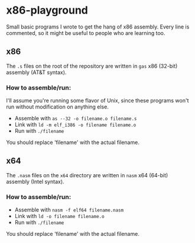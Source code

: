 # x86-playground

Small basic programs I wrote to get the hang of x86 assembly. Every line is commented, so it might be useful to people who are learning too.


## x86
The `.s` files on the root of the repository
are written in `gas` x86 (32-bit) assembly (AT&T syntax).

### How to assemble/run:
I'll assume you're running some flavor of Unix, since these programs won't run without modification on anything else.

* Assemble with `as --32 -o filename.o filename.s`
* Link with `ld -m elf_i386 -o filename filename.o`
* Run with `./filename`

You should replace 'filename' with the actual filename.

## x64
The `.nasm` files on the `x64` directory
are written in `nasm` x64 (64-bit) assembly (Intel syntax).

### How to assemble/run:

* Assemble with `nasm -f elf64 filename.nasm`
* Link with `ld -o filename filename.o`
* Run with `./filename`

You should replace 'filename' with the actual filename.
